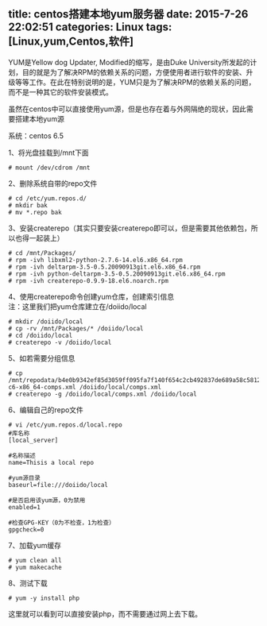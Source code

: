 title: centos搭建本地yum服务器
date: 2015-7-26 22:02:51
categories: Linux
tags: [Linux,yum,Centos,软件]
---


YUM是Yellow dog Updater, Modified的缩写，是由Duke University所发起的计划，目的就是为了解决RPM的依赖关系的问题，方便使用者进行软件的安装、升级等等工作。在此在特别说明的是，YUM只是为了解决RPM的依赖关系的问题，而不是一种其它的软件安装模式。

虽然在centos中可以直接使用yum源，但是也存在着与外网隔绝的现状，因此需要搭建本地yum源  
  
系统：centos 6.5  
  
1、将光盘挂载到/mnt下面  
```
# mount /dev/cdrom /mnt
```
  
  
2、删除系统自带的repo文件  
```
# cd /etc/yum.repos.d/  
# mkdir bak  
# mv *.repo bak  
```
  
3、安装createrepo（其实只要安装createrepo即可以，但是需要其他依赖包，所以也得一起装上）  
```
# cd /mnt/Packages/  
# rpm -ivh libxml2-python-2.7.6-14.el6.x86_64.rpm   
# rpm -ivh deltarpm-3.5-0.5.20090913git.el6.x86_64.rpm   
# rpm -ivh python-deltarpm-3.5-0.5.20090913git.el6.x86_64.rpm   
# rpm -ivh createrepo-0.9.9-18.el6.noarch.rpm  
```
  
4、使用createrepo命令创建yum仓库，创建索引信息  
注：这里我们把yum仓库建立在/doiido/local  
```
# mkdir /doiido/local  
# cp -rv /mnt/Packages/* /doiido/local  
# cd /doiido/local  
# createrepo -v /doiido/local
```

5、如若需要分组信息  
```
# cp /mnt/repodata/b4e0b9342ef85d3059ff095fa7f140f654c2cb492837de689a58c581207d9632-c6-x86_64-comps.xml /doiido/local/comps.xml  
# createrepo -g /doiido/local/comps.xml /doiido/local
```
  
6、编辑自己的repo文件  
```
# vi /etc/yum.repos.d/local.repo  
#库名称  
[local_server]  
  
#名称描述  
name=Thisis a local repo  
  
#yum源目录  
baseurl=file:///doiido/local  
  
#是否启用该yum源，0为禁用  
enabled=1  
  
#检查GPG-KEY（0为不检查，1为检查）  
gpgcheck=0  
```


7、加载yum缓存  
```
# yum clean all  
# yum makecache  
```
  
  
8、测试下载  
``` 
# yum -y install php 
```
  
这里就可以看到可以直接安装php，而不需要通过网上去下载。
